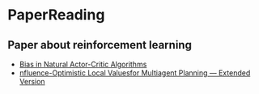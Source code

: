 # PaperReading
## Paper about reinforcement learning
* [Bias in Natural Actor-Critic Algorithms](http://psthomas.com/papers/Thomas2014b.pdf)
* [nfluence-Optimistic Local Valuesfor Multiagent Planning — Extended Version](https://arxiv.org/pdf/1502.05443.pdf)
